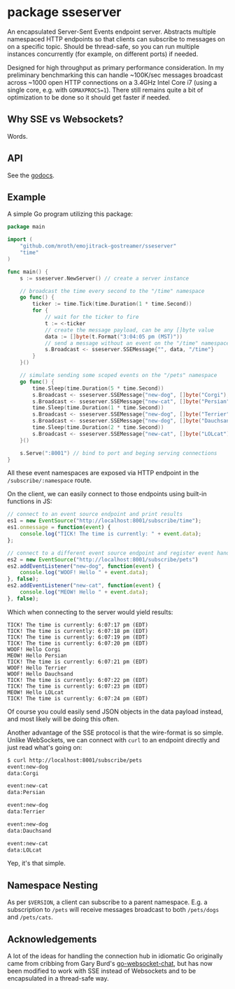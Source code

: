 package sseserver
=================

An encapsulated Server-Sent Events endpoint server.  Abstracts multiple
namespaced HTTP endpoints so that clients can subscribe to messages on on a
specific topic.  Should be thread-safe, so you can run multiple instances
concurrently (for example, on different ports) if needed.

Designed for high throughput as primary performance consideration. In my
preliminary benchmarking this can handle ~100K/sec messages broadcast across
~1000 open HTTP connections on a 3.4GHz Intel Core i7 (using a single  core,
e.g. with `GOMAXPROCS=1`).  There still remains quite a bit of optimization to
be done so it should get faster if needed.

Why SSE vs Websockets?
----------------------

Words.


API
---
See the [godocs](https://godoc.org/github.com/mroth/emojitrack-gostreamer/sseserver).


Example
-------
A simple Go program utilizing this package:

```go
package main

import (
    "github.com/mroth/emojitrack-gostreamer/sseserver"
    "time"
)

func main() {
    s := sseserver.NewServer() // create a server instance

    // broadcast the time every second to the "/time" namespace
    go func() {
        ticker := time.Tick(time.Duration(1 * time.Second))
        for {
            // wait for the ticker to fire
            t := <-ticker
            // create the message payload, can be any []byte value
            data := []byte(t.Format("3:04:05 pm (MST)"))
            // send a message without an event on the "/time" namespace
            s.Broadcast <- sseserver.SSEMessage{"", data, "/time"}
        }
    }()

    // simulate sending some scoped events on the "/pets" namespace
    go func() {
        time.Sleep(time.Duration(5 * time.Second))
        s.Broadcast <- sseserver.SSEMessage{"new-dog", []byte("Corgi"), "/pets"}
        s.Broadcast <- sseserver.SSEMessage{"new-cat", []byte("Persian"), "/pets"}
        time.Sleep(time.Duration(1 * time.Second))
        s.Broadcast <- sseserver.SSEMessage{"new-dog", []byte("Terrier"), "/pets"}
        s.Broadcast <- sseserver.SSEMessage{"new-dog", []byte("Dauchsand"), "/pets"}
        time.Sleep(time.Duration(2 * time.Second))
        s.Broadcast <- sseserver.SSEMessage{"new-cat", []byte("LOLcat"), "/pets"}
    }()

    s.Serve(":8001") // bind to port and beging serving connections
}

```

All these event namespaces are exposed via HTTP endpoint in the
`/subscribe/:namespace` route.

On the client, we can easily connect to those endpoints using built-in functions in JS:
```js
// connect to an event source endpoint and print results
es1 = new EventSource("http://localhost:8001/subscribe/time");
es1.onmessage = function(event) {
    console.log("TICK! The time is currently: " + event.data);
};

// connect to a different event source endpoint and register event handlers
es2 = new EventSource("http://localhost:8001/subscribe/pets")
es2.addEventListener("new-dog", function(event) {
    console.log("WOOF! Hello " + event.data);
}, false);
es2.addEventListener("new-cat", function(event) {
    console.log("MEOW! Hello " + event.data);
}, false);
```

Which when connecting to the server would yield results:

    TICK! The time is currently: 6:07:17 pm (EDT)
    TICK! The time is currently: 6:07:18 pm (EDT)
    TICK! The time is currently: 6:07:19 pm (EDT)
    TICK! The time is currently: 6:07:20 pm (EDT)
    WOOF! Hello Corgi
    MEOW! Hello Persian
    TICK! The time is currently: 6:07:21 pm (EDT)
    WOOF! Hello Terrier
    WOOF! Hello Dauchsand
    TICK! The time is currently: 6:07:22 pm (EDT)
    TICK! The time is currently: 6:07:23 pm (EDT)
    MEOW! Hello LOLcat
    TICK! The time is currently: 6:07:24 pm (EDT)  


Of course you could easily send JSON objects in the data payload instead, and
most likely will be doing this often.

Another advantage of the SSE protocol is that the wire-format is so simple.
Unlike WebSockets, we can connect with `curl` to an endpoint directly and just
read what's going on:

```bash
$ curl http://localhost:8001/subscribe/pets
event:new-dog
data:Corgi

event:new-cat
data:Persian

event:new-dog
data:Terrier

event:new-dog
data:Dauchsand

event:new-cat
data:LOLcat
```

Yep, it's that simple.

Namespace Nesting
-----------------
As per `$VERSION`, a client can subscribe to a parent namespace. E.g. a subscription
to `/pets` will receive messages broadcast to both `/pets/dogs` and
`/pets/cats`.

Acknowledgements
----------------
A lot of the ideas for handling the connection hub in idiomatic Go originally
came from cribbing from Gary Burd's [go-websocket-chat][1], but has now been
modified to work with SSE instead of Websockets and to be encapsulated in a
thread-safe way.

[1]: http://gary.burd.info/go-websocket-chat
